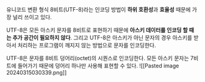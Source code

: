 유니코드 변환 형식 8비트(UTF-8)라는 인코딩 방법이 **하위 호환성**과 **효율성** 때문에 가장 널리 쓰이고 있다.

UTF-8은 모든 아스키 문자를 8비트로 표현하기 때문에 **아스키 데이터를 인코딩 할 때는 추가 공간이 필요하지 않다**. 그리고 UTF-8은 아스키가 아닌 문자의 경우 아스키를 받아서 처리하는 프로그램이 깨지지 않는 방법으로 문자를 인코딩한다.

UTF-8은 문자를 8비트 덩어리(octet)의 시퀀스로 인코딩한다.
모든 아스키 문자는 7비트에 들어가기 때문에 덩어리 하나만 사용해 표현할 수 있다.
![[Pasted image 20240315030339.png]]